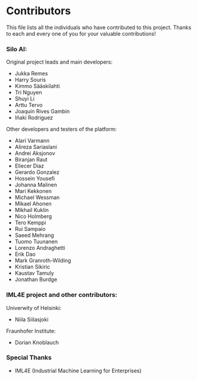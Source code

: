 # Contributors

This file lists all the individuals who have contributed to this project. Thanks to each and every one of you for your valuable contributions!

### Silo AI:

Original project leads and main developers:

- Jukka Remes
- Harry Souris
- Kimmo Sääskilahti
- Tri Nguyen
- Shuyi Li
- Arttu Tervo
- Joaquin Rives Gambin
- Iñaki Rodriguez

Other developers and testers of the platform:

- Alari Varmann
- Alireza Sariaslani
- Andrei Aksjonov
- Biranjan Raut
- Eliecer Diaz
- Gerardo Gonzalez
- Hossein Yousefi
- Johanna Malinen
- Mari Kekkonen
- Michael Wessman
- Mikael Ahonen
- Mikhail Kuklin
- Nico Holmberg
- Tero Kemppi
- Rui Sampaio
- Saeed Mehrang
- Tuomo Tuunanen
- Lorenzo Andraghetti
- Erik Dao
- Mark Granroth-Wilding
- Kristian Sikiric
- Kaustav Tamuly
- Jonathan Burdge

### IML4E project and other contributors:

Univerwity of Helsinki:

- Niila Siilasjoki

Fraunhofer Institute:

- Dorian Knoblauch

### Special Thanks

- IML4E (Industrial Machine Learning for Enterprises)